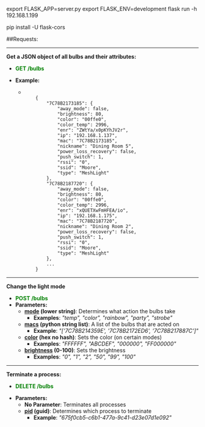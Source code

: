 export FLASK_APP=server.py
export FLASK_ENV=development
flask run -h 192.168.1.199

pip install -U flask-cors

##Requests:

---

**Get a JSON object of all bulbs and their attributes:**

- **<span style="color: green">GET /bulbs</span>**
* **Example:**
  * ```

        {
            "7C78B2173185": {
                "away_mode": false,
                "brightness": 80,
                "color": "00ffe0",
                "color_temp": 2996,
                "enr": "ZWtYa/x0pKYhJV2r",
                "ip": "192.168.1.137",
                "mac": "7C78B2173185",
                "nickname": "Dining Room 5",
                "power_loss_recovery": false,
                "push_switch": 1,
                "rssi": "0",
                "ssid": "Moore",
                "type": "MeshLight"
            },
            "7C78B2187720": {
                "away_mode": false,
                "brightness": 80,
                "color": "00ffe0",
                "color_temp": 2996,
                "enr": "xQUETXwFmHFEA/io",
                "ip": "192.168.1.175",
                "mac": "7C78B2187720",
                "nickname": "Dining Room 2",
                "power_loss_recovery": false,
                "push_switch": 1,
                "rssi": "0",
                "ssid": "Moore",
                "type": "MeshLight"
            },
            ...
        }
    
    ```

---

**Change the light mode**

* **<span style="color: green">POST /bulbs</span>**
* **Parameters:**
  * **<u>mode</u> (lower string)**: Determines what action the bulbs take
    * **Examples**: <i>"temp", "color", "rainbow", "party", "strobe"</i>
  * **<u>macs</u> (python string list)**: A list of the bulbs that are acted on
    * **Example**: <i>"['7C78B214359E', '7C78B2172ED6', '7C78B217887C']"</i>
  * **<u>color</u> (hex no hash)**: Sets the color (on certain modes)
    * **Examples**: <i>"FFFFFF", "ABCDEF", "000000", "FF000000"</i>
  * **<u>brightness</u> (0-100)**: Sets the brightness
    * **Examples**: <i>"0", "1", "2", "50", "99", "100"</i>

---

**Terminate a process:**

- **<span style="color: green">DELETE /bulbs</span>**

* **Parameters:**
  * **No Parameter**: Terminates all processes
  * **<u>pid</u> (guid)**: Determines which process to terminate
    * **Example**: <i>"675f0cb5-c6b1-477a-9c41-d23e07d1e092"</i>